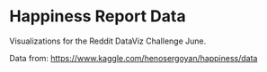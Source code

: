 # Happiness Report Data

Visualizations for the Reddit DataViz Challenge June.

Data from: https://www.kaggle.com/henosergoyan/happiness/data

